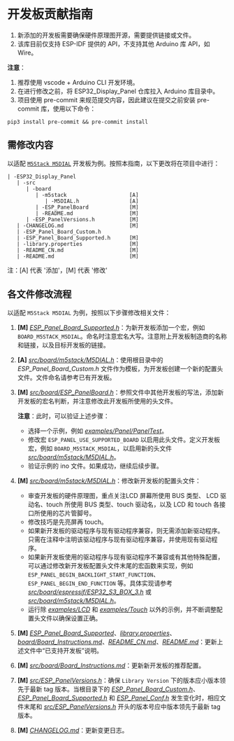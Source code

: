 # 开发板贡献指南

1. 新添加的开发板需要确保硬件原理图开源，需要提供链接或文件。
2. 该库目前仅支持 ESP-IDF 提供的 API，不支持其他 Arduino 库 API，如 Wire。

**注意**：
1. 推荐使用 vscode + Arduino CLI 开发环境。
2. 在进行修改之前，将 ESP32_Display_Panel 仓库拉入 Arduino 库目录中。
3. 项目使用 pre-commit 来规范提交内容，因此建议在提交之前安装 pre-commit 库，使用以下命令：

```
pip3 install pre-commit && pre-commit install
```

## 需修改内容

以适配 [`M5Stack M5DIAL`](https://github.com/esp-arduino-libs/ESP32_Display_Panel/commit/1886c668468626b9dd2ae975f7db12df5413378e) 开发板为例。按照本指南，以下更改将在项目中进行：

```
| -ESP32_Display_Panel
   | -src
      | -board
         | -m5stack                    [A]
            | -M5DIAL.h                [A]
         | -ESP_PanelBoard             [M]
         | -README.md                  [M]
      | -ESP_PanelVersions.h           [M]
   | -CHANGELOG.md                     [M]
   | -ESP_Panel_Board_Custom.h         
   | -ESP_Panel_Board_Supported.h      [M]
   | -library.properties               [M]
   | -README_CN.md                     [M]
   | -README.md                        [M]
```
注：[A] 代表 '添加'，[M] 代表 '修改'

## 各文件修改流程

以适配 `M5Stack M5DIAL` 为例，按照以下步骤修改相关文件：

1. **[M]** *[ESP_Panel_Board_Supported.h](../../ESP_Panel_Board_Supported.h)*：为新开发板添加一个宏，例如 `BOARD_M5STACK_M5DIAL`。命名时注意宏名大写。注意附上开发板制造商的名称和链接，以及目标开发板的链接。
2. **[A]** *[src/board/m5stack/M5DIAL.h](../board/m5stack/M5DIAL.h)*：使用根目录中的 *ESP_Panel_Board_Custom.h* 文件作为模板，为开发板创建一个新的配置头文件。文件命名请参考已有开发板。
3. **[M]** *[src/board/ESP_PanelBoard.h](../board/ESP_PanelBoard.h)*：参照文件中其他开发板的写法，添加新开发板的宏名判断，并注意修改此开发板所使用的头文件。

   **注意**：此时，可以验证上述步骤：

      - 选择一个示例，例如 *[examples/Panel/PanelTest](../../examples/Panel/PanelTest/)*。
      - 修改宏 `ESP_PANEL_USE_SUPPORTED_BOARD` 以启用此头文件。定义开发板宏，例如 `BOARD_M5STACK_M5DIAL`，以启用新的头文件 *[src/board/m5stack/M5DIAL.h](../board/m5stack/M5DIAL.h)*。
      - 验证示例的 ino 文件。如果成功，继续后续步骤。

4. **[M]** *[src/board/m5stack/M5DIAL.h](../board/m5stack/M5DIAL.h)*：修改新开发板的配置头文件：
   - 审查开发板的硬件原理图，重点关注LCD 屏幕所使用 BUS 类型、 LCD 驱动名、touch 所使用 BUS 类型、touch 驱动名，以及 LCD 和 touch 各接口所使用的芯片管脚号。
   - 修改技巧是先亮屏再 touch。
   - 如果新开发板的驱动程序与现有驱动程序兼容，则无需添加新驱动程序。只需在注释中注明该驱动程序与现有驱动程序兼容，并使用现有驱动程序。
   - 如果新开发板使用的驱动程序与现有驱动程序不兼容或有其他特殊配置，可以通过修改新开发板配置头文件末尾的宏函数来实现，例如 `ESP_PANEL_BEGIN_BACKLIGHT_START_FUNCTION`、`ESP_PANEL_BEGIN_END_FUNCTION` 等。具体实现请参考 *[src/board/espressif/ESP32_S3_BOX_3.h](../board/espressif/ESP32_S3_BOX_3.h)* 或 *[src/board/m5stack/M5DIAL.h](../board/m5stack/M5DIAL.h)*。
   - 运行除 *[examples/LCD](../../examples/LCD/)* 和 *[examples/Touch](../../examples/Touch/)* 以外的示例，并不断调整配置头文件以确保设置正确。

5. **[M]** *[ESP_Panel_Board_Supported](../../ESP_Panel_Board_Supported.h)*、*[library.properties](../../library.properties)*、*[board/Board_Instructions.md](../board/Board_Instructions.md)*、*[README_CN.md](../../README_CN.md)*、*[README.md](../../README.md)*：更新上述文件中“已支持开发板”说明。
6. **[M]** *[src/board/Board_Instructions.md](../board/Board_Instructions.md)*：更新新开发板的推荐配置。
7. **[M]** *[src/ESP_PanelVersions.h](../ESP_PanelVersions.h)*：确保 `Library Version` 下的版本应小版本领先于最新 tag 版本。当根目录下的 *[ESP_Panel_Board_Custom.h](../../ESP_Panel_Board_Custom.h)*、*[ESP_Panel_Board_Supported.h](../../ESP_Panel_Board_Supported.h)* 和 *[ESP_Panel_Conf.h](../../ESP_Panel_Conf.h)* 发生变化时，相应文件末尾和 *[src/ESP_PanelVersions.h](../ESP_PanelVersions.h)* 开头的版本号应中版本领先于最新 tag 版本。
8. **[M]** *[CHANGELOG.md](../../CHANGELOG.md)*：更新变更日志。